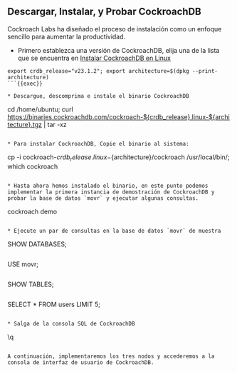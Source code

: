 ## Descargar, Instalar, y Probar CockroachDB

Cockroach Labs ha diseñado el proceso de instalación como un enfoque sencillo para aumentar la productividad.

* Primero establezca una versión de CockroachDB, elija una de la lista que se encuentra en [Instalar CockroachDB en Linux](https://www.cockroachlabs.com/docs/v23.1/install-cockroachdb-linux#install-binary)

```
export crdb_release="v23.1.2"; export architecture=$(dpkg --print-architecture)
```{{exec}}

* Descargue, descomprima e instale el binario CockroachDB

```
cd /home/ubuntu; curl https://binaries.cockroachdb.com/cockroach-${crdb_release}.linux-${architecture}.tgz | tar -xz
```{{exec}}

* Para instalar CockroachDB, Copie el binario al sistema:

```
cp -i cockroach-${crdb_release}.linux-${architecture}/cockroach /usr/local/bin/; which cockroach
```{{exec}}

* Hasta ahora hemos instalado el binario, en este punto podemos implementar la primera instancia de demostración de CockroachDB y probar la base de datos `movr` y ejecutar algunas consultas.

```
cockroach demo
```{{exec}}

* Ejecute un par de consultas en la base de datos `movr` de muestra

```
SHOW DATABASES;
```{{exec}}

```
USE movr;
```{{exec}}

```
SHOW TABLES;
```{{exec}}

```
SELECT * FROM users LIMIT 5;
```{{exec}}

* Salga de la consola SQL de CockroachDB

```
\q
```{{exec}}

A continuación, implementaremos los tres nodos y accederemos a la consola de interfaz de usuario de CockroachDB.